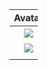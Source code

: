 <div style="width:50px; height:50px">

|    Avatar     |  Name   | Handle               | URL                          |
|:-------------:|:-------:| -------------------- | ---------------------------- |
| ![][esamecar] |  Marco  | @esamecar@social.lol | https://social.lol/@esamecar |
|  ![][mihobu]  | Michael | @mihobu@social.lol   | https://social.lol/@mihobu   |
|               |         |                      |                              |

</div>

[esamecar]: https://media.social.lol/accounts/avatars/109/649/306/722/032/193/original/da31ecb2f69aa361.png 
[mihobu]: https://media.social.lol/accounts/avatars/109/619/824/930/798/742/original/ca78bfa95d2825a2.png
